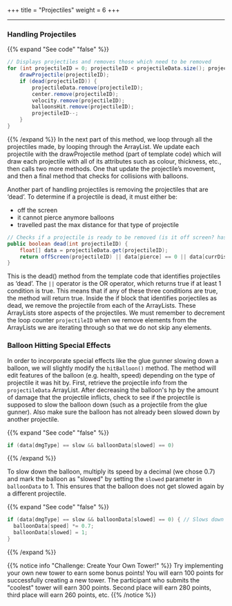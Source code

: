 +++
title = "Projectiles"
weight = 6
+++

---


### Handling Projectiles
{{% expand "See code" "false" %}}
```java
// Displays projectiles and removes those which need to be removed
for (int projectileID = 0; projectileID < projectileData.size(); projectileID++) {
    drawProjectile(projectileID);
    if (dead(projectileID)) {
        projectileData.remove(projectileID);
        center.remove(projectileID);
        velocity.remove(projectileID);
        balloonsHit.remove(projectileID);
        projectileID--;
    }
}   
```
{{% /expand %}}
In the next part of this method, we loop through all the projectiles made, by looping through the ArrayList. We update each projectile with the drawProjectile method (part of template code) which will draw each projectile with all of its attributes such as colour, thickness, etc., then calls two more methods. One that update the projectile’s movement, and then a final method that checks for collisions with balloons. 

Another part of handling projectiles is removing the projectiles that are ‘dead’. To determine if a projectile is dead, it must either be:
- off the screen
- it cannot pierce anymore balloons
- travelled past the max distance for that type of projectile


```java
// Checks if a projectile is ready to be removed (is it off screen? has it already reached its maximum pierce? has it exceeded the maximum distance it needs to travel?)
public boolean dead(int projectileID) {
    float[] data = projectileData.get(projectileID);
    return offScreen(projectileID) || data[pierce] == 0 || data[currDistTravelled] > data[maxDistTravelled];
}
```

This is the dead() method from the template code that identifies projectiles as ‘dead’. The `||` operator is the OR operator, which returns true if at least 1 condition is true. This means that if any of these three conditions are true, the method will return true. Inside the if block that identifies porjectiles as dead, we remove the projectile from each of the ArrayLists. These ArrayLists store aspects of the projectiles. We must remember to decrement the loop counter `projectileID` when we remove elements from the ArrayLists we are iterating through so that we do not skip any elements.


### Balloon Hitting Special Effects
In order to incorporate special effects like the glue gunner slowing down a balloon, we will slightly modify the `hitBalloon()` method. The method will edit features of the balloon (e.g. health, speed) depending on the type of projectile it was hit by. First, retrieve the projectile info from the `projectileData` ArrayList. After decreasing the balloon's hp by the amount of damage that the projectile inflicts, check to see if the projectile is supposed to slow the balloon down (such as a projectile from the glue gunner). Also make sure the balloon has not already been slowed down by another projectile.
 
{{% expand "See code" "false" %}}
```java
if (data[dmgType] == slow && balloonData[slowed] == 0)
```
{{% /expand %}}
 
To slow down the balloon, multiply its speed by a decimal (we chose 0.7) and mark the balloon as "slowed" by setting the `slowed` parameter in `balloonData` to 1. This ensures that the balloon does not get slowed again by a different projectile.

{{% expand "See code" "false" %}}
```java
if (data[dmgType] == slow && balloonData[slowed] == 0) { // Slows down the balloon
  balloonData[speed] *= 0.7;
  balloonData[slowed] = 1;
}
```
{{% /expand %}}

{{% notice info "Challenge: Create Your Own Tower!" %}}
Try implementing your own new tower to earn some bonus points! You will earn 100 points for successfully creating a new tower. The participant who submits the "coolest" tower will earn 300 points. Second place will earn 280 points, third place will earn 260 points, etc.
{{% /notice %}}
